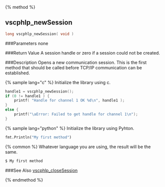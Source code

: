 {% method %}
## vscphlp_newSession

```c
long vscphlp_newSession( void )
```

###Parameters
none

###Return Value
A session handle or zero if a session could not be created. 

###Description
Opens a new communication session. This is the first method that should be called before TCP/IP communication can be established.

{% sample lang="c" %}
Initialize the library using c.

```c
handle1 = vscphlp_newSession();
if (0 != handle1 ) {
    printf( "Handle for channel 1 OK %d\n", handle1 );
}
else {
    printf("\aError: Failed to get handle for channel 1\n");
}
```

{% sample lang="python" %}
Initialize the library using Pyhton.

```python
fmt.Println("My first method")
```

{% common %}
Whatever language you are using, the result will be the same.

```bash
$ My first method
```

###See Also
[vscphlp_closeSession](vscphlp_closesession.md)

{% endmethod %}
